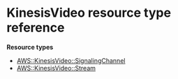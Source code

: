 # KinesisVideo resource type reference<a name="AWS_KinesisVideo"></a>

**Resource types**

- [AWS::KinesisVideo::SignalingChannel](aws-resource-kinesisvideo-signalingchannel.md)
- [AWS::KinesisVideo::Stream](aws-resource-kinesisvideo-stream.md)
